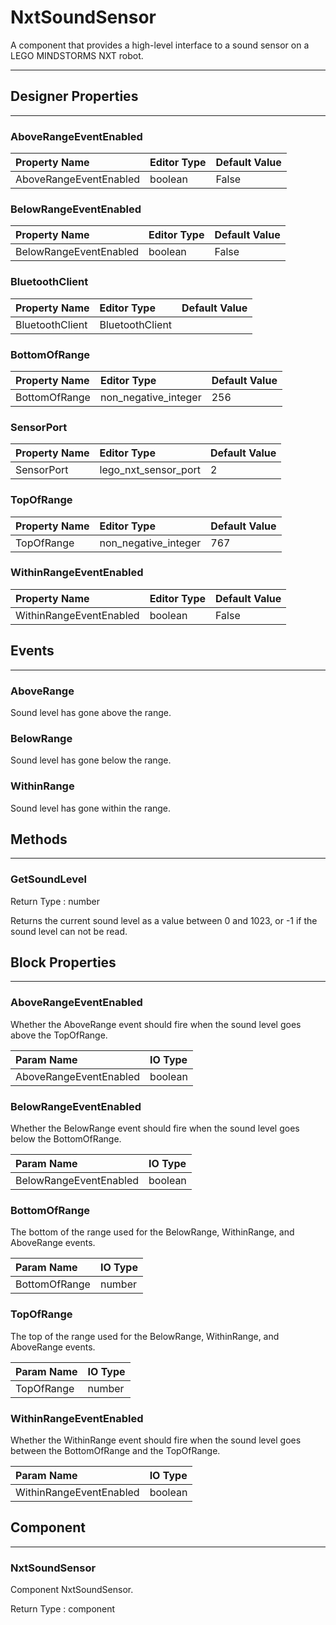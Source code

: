<!--
  Copyright © 2021-2021 Quantonium, All rights reserved
  Released under the GPL License, Version 3.0
-->

# NxtSoundSensor

A component that provides a high-level interface to a sound sensor on a LEGO MINDSTORMS NXT robot.

---

## Designer Properties

---

### AboveRangeEventEnabled

| Property Name          | Editor Type | Default Value |
| :--------------------- | :---------- | :------------ |
| AboveRangeEventEnabled | boolean     | False         |

### BelowRangeEventEnabled

| Property Name          | Editor Type | Default Value |
| :--------------------- | :---------- | :------------ |
| BelowRangeEventEnabled | boolean     | False         |

### BluetoothClient

| Property Name   | Editor Type     | Default Value |
| :-------------- | :-------------- | :------------ |
| BluetoothClient | BluetoothClient |               |

### BottomOfRange

| Property Name | Editor Type          | Default Value |
| :------------ | :------------------- | :------------ |
| BottomOfRange | non_negative_integer | 256           |

### SensorPort

| Property Name | Editor Type          | Default Value |
| :------------ | :------------------- | :------------ |
| SensorPort    | lego_nxt_sensor_port | 2             |

### TopOfRange

| Property Name | Editor Type          | Default Value |
| :------------ | :------------------- | :------------ |
| TopOfRange    | non_negative_integer | 767           |

### WithinRangeEventEnabled

| Property Name           | Editor Type | Default Value |
| :---------------------- | :---------- | :------------ |
| WithinRangeEventEnabled | boolean     | False         |

## Events

---

### AboveRange

<div block-type = "component_event" component-selector = "NxtSoundSensor" event-selector = "AboveRange" id = "nxtsoundsensor-aboverange"></div>

Sound level has gone above the range.

### BelowRange

<div block-type = "component_event" component-selector = "NxtSoundSensor" event-selector = "BelowRange" id = "nxtsoundsensor-belowrange"></div>

Sound level has gone below the range.

### WithinRange

<div block-type = "component_event" component-selector = "NxtSoundSensor" event-selector = "WithinRange" id = "nxtsoundsensor-withinrange"></div>

Sound level has gone within the range.

## Methods

---

### GetSoundLevel

<div block-type = "component_method" component-selector = "NxtSoundSensor" method-selector = "GetSoundLevel" id = "nxtsoundsensor-getsoundlevel"></div>

Return Type : <span class="number">number</span>

Returns the current sound level as a value between 0 and 1023, or -1 if the sound level can not be read.

## Block Properties

---

### AboveRangeEventEnabled

<div block-type = "component_set_get" component-selector = "NxtSoundSensor" property-selector = "AboveRangeEventEnabled" property-type = "get" id = "get-nxtsoundsensor-aboverangeeventenabled"></div>

<div block-type = "component_set_get" component-selector = "NxtSoundSensor" property-selector = "AboveRangeEventEnabled" property-type = "set" id = "set-nxtsoundsensor-aboverangeeventenabled"></div>

Whether the AboveRange event should fire when the sound level goes above the TopOfRange.

| Param Name             | IO Type                              |
| :--------------------- | :----------------------------------- |
| AboveRangeEventEnabled | <span class="boolean">boolean</span> |

### BelowRangeEventEnabled

<div block-type = "component_set_get" component-selector = "NxtSoundSensor" property-selector = "BelowRangeEventEnabled" property-type = "get" id = "get-nxtsoundsensor-belowrangeeventenabled"></div>

<div block-type = "component_set_get" component-selector = "NxtSoundSensor" property-selector = "BelowRangeEventEnabled" property-type = "set" id = "set-nxtsoundsensor-belowrangeeventenabled"></div>

Whether the BelowRange event should fire when the sound level goes below the BottomOfRange.

| Param Name             | IO Type                              |
| :--------------------- | :----------------------------------- |
| BelowRangeEventEnabled | <span class="boolean">boolean</span> |

### BottomOfRange

<div block-type = "component_set_get" component-selector = "NxtSoundSensor" property-selector = "BottomOfRange" property-type = "get" id = "get-nxtsoundsensor-bottomofrange"></div>

<div block-type = "component_set_get" component-selector = "NxtSoundSensor" property-selector = "BottomOfRange" property-type = "set" id = "set-nxtsoundsensor-bottomofrange"></div>

The bottom of the range used for the BelowRange, WithinRange, and AboveRange events.

| Param Name    | IO Type                            |
| :------------ | :--------------------------------- |
| BottomOfRange | <span class="number">number</span> |

### TopOfRange

<div block-type = "component_set_get" component-selector = "NxtSoundSensor" property-selector = "TopOfRange" property-type = "get" id = "get-nxtsoundsensor-topofrange"></div>

<div block-type = "component_set_get" component-selector = "NxtSoundSensor" property-selector = "TopOfRange" property-type = "set" id = "set-nxtsoundsensor-topofrange"></div>

The top of the range used for the BelowRange, WithinRange, and AboveRange events.

| Param Name | IO Type                            |
| :--------- | :--------------------------------- |
| TopOfRange | <span class="number">number</span> |

### WithinRangeEventEnabled

<div block-type = "component_set_get" component-selector = "NxtSoundSensor" property-selector = "WithinRangeEventEnabled" property-type = "get" id = "get-nxtsoundsensor-withinrangeeventenabled"></div>

<div block-type = "component_set_get" component-selector = "NxtSoundSensor" property-selector = "WithinRangeEventEnabled" property-type = "set" id = "set-nxtsoundsensor-withinrangeeventenabled"></div>

Whether the WithinRange event should fire when the sound level goes between the BottomOfRange and the TopOfRange.

| Param Name              | IO Type                              |
| :---------------------- | :----------------------------------- |
| WithinRangeEventEnabled | <span class="boolean">boolean</span> |

## Component

---

### NxtSoundSensor

<div block-type = "component_component_block" component-selector = "NxtSoundSensor" id = "component-nxtsoundsensor"></div>

Component NxtSoundSensor.

Return Type : <span class="component">component</span>

